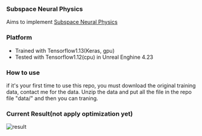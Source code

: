 ### Subspace Neural Physics
Aims to implement [Subspace Neural Physics](http://theorangeduck.com/page/subspace-neural-physics-fast-data-driven-interactive-simulation)

### Platform
  - Trained with Tensorflow1.13(Keras, gpu)
  - Tested with Tensorflow1.12(cpu) in Unreal Enghine 4.23
  
### How to use 
if it's your first time to use this repo, you must download the original training data, contact me for the data. Unzip the data and put all the file in the repo file "data/" and then you can traning.
### Current Result(not apply optimization yet)
![result](./result/result.gif)
